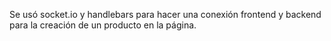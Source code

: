 Se usó socket.io y handlebars para hacer una conexión frontend y backend para la creación de un producto en la página.